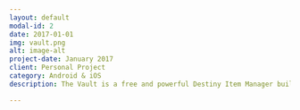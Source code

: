 ```yaml
---
layout: default
modal-id: 2
date: 2017-01-01
img: vault.png
alt: image-alt
project-date: January 2017
client: Personal Project
category: Android & iOS
description: The Vault is a free and powerful Destiny Item Manager built for Destiny 2, giving Guardians everything they need to manage gear, track progress, and optimize loadouts with ease. From journey tracking and collections management to perk and mod customization, the app helps players unlock their full potential. Features like smart loadouts, advanced item ratings, community reviews, and detailed character insights ensure every Guardian can fine-tune their playstyle for any challenge. With a sleek, intuitive UI and enhanced item details, The Vault makes inventory management effortless while enriching the overall Destiny 2 experience. Download on <a href="https://apps.apple.com/us/app/vault-destiny-item-manager/id1330143510">iOS</a> - <a href="https://play.google.com/store/apps/details?id=com.crocusgames.destinyinventorymanager">Android</a>.

---
```


